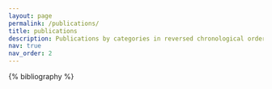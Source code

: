 ```yaml
---
layout: page
permalink: /publications/
title: publications
description: Publications by categories in reversed chronological order. 
nav: true
nav_order: 2
---
```


<!-- _pages/publications.md -->
<div class="publications">

{% bibliography %}

</div>
